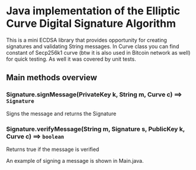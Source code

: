 # Java implementation of the Elliptic Curve Digital Signature Algorithm

This is a mini ECDSA library that provides opportunity for creating signatures and validating String messages. In Curve class you can find constant of Secp256k1 curve (btw it is also used in Bitcoin network as well) for quick testing. As well it was covered by unit tests.

## Main methods overview

### Signature.signMessage(PrivateKey k, String m, Curve c) ⟹ `Signature`
Signs the message and returns the Signature

### Signature.verifyMessage(String m, Signature s, PublicKey k, Curve c) ⟹ `boolean`
Returns true if the message is verified 

An example of signing a message is shown in Main.java.






